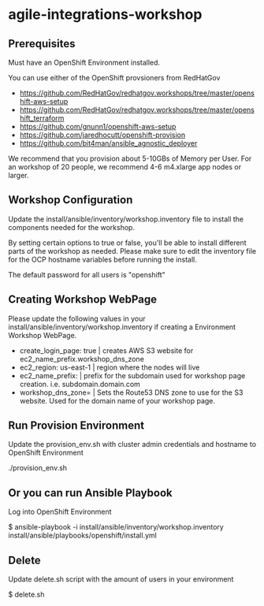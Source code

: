 # agile-integrations-workshop

## Prerequisites
Must have an OpenShift Environment installed.

You can use either of the OpenShift provsioners from RedHatGov
 - https://github.com/RedHatGov/redhatgov.workshops/tree/master/openshift-aws-setup
 - https://github.com/RedHatGov/redhatgov.workshops/tree/master/openshift_terraform
 - https://github.com/gnunn1/openshift-aws-setup
 - https://github.com/jaredhocutt/openshift-provision
 - https://github.com/bit4man/ansible_agnostic_deployer

We recommend that you provision about 5-10GBs of Memory per User.  For an workshop of 20 people, we recommend 4-6 m4.xlarge app nodes or larger.

## Workshop Configuration

Update the install/ansible/inventory/workshop.inventory file to install the components needed for the workshop.

By setting certain options to true or false, you'll be able to install different parts of the workshop as needed.  Please make sure to edit the inventory file for the OCP hostname variables before running the install.

The default password for all users is "openshift"

## Creating Workshop WebPage

Please update the following values in your install/ansible/inventory/workshop.inventory if creating a Environment Workshop WebPage.


-  create_login_page: true  | creates AWS S3 website for ec2_name_prefix.workshop_dns_zone
-  ec2_region: us-east-1    | region where the nodes will live
-  ec2_name_prefix:         | prefix for the subdomain used for workshop page creation.  i.e. subdomain.domain.com
-  workshop_dns_zone=       | Sets the Route53 DNS zone to use for the S3 website.  Used for the domain name of your workshop page.


## Run Provision Environment

Update the provision_env.sh with cluster admin credentials and hostname to OpenShift Environment

./provision_env.sh

## Or you can run Ansible Playbook

Log into OpenShift Environment

$ ansible-playbook -i install/ansible/inventory/workshop.inventory install/ansible/playbooks/openshift/install.yml

## Delete

Update delete.sh script with the amount of users in your environment

$ delete.sh

